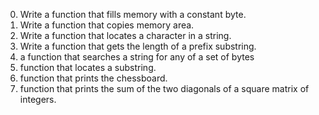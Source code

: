 0. Write a function that fills memory with a constant byte.
1. Write a function that copies memory area.
2. Write a function that locates a character in a string.
3. Write a function that gets the length of a prefix substring.
4.  a function that searches a string for any of a set of bytes
5. function that locates a substring.
6. function that prints the chessboard.
7. function that prints the sum of the two diagonals of a square matrix of integers.
